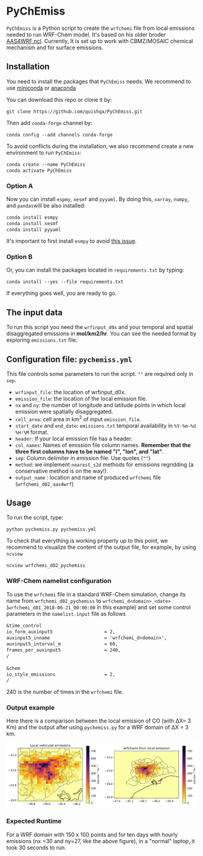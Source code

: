 # PyChEmiss

`PyChEmiss` is a Python script to create the `wrfchemi` file from local emissions needed to run WRF-Chem model. It's based on his older broder [AAS4WRF.ncl](https://github.com/alvv1986/AAS4WRF).
Currently, It is set up to work with CBMZ/MOSAIC chemical mechanism and for surface emissions.

## Installation

You need to install the packages that `PyChEmiss` needs. We recommend to use
[miniconda](https://docs.conda.io/en/latest/miniconda.html) or
[anaconda](https://docs.anaconda.com/anaconda/install/)

You can download this repo or clone it by:

```
git clone https://github.com/quishqa/PyChEmiss.git
```

Then add `conda-forge` channel by:

```
conda config --add channels conda-forge
```

To avoid conflicts during the installation, we also recommend create a new environment to run `PyChEmiss`:

```
conda create --name PyChEmiss
conda activate PyChEmiss
```


### Option A

Now you can install `espmy`, `xesmf` and `pyyaml`. By doing this, `xarray`,
`numpy`,  and `pandas`will be also installed:

```
conda install esmpy
conda install xesmf
conda install pyyaml
```

It's important to first install `esmpy` to avoid [this issue](https://github.com/JiaweiZhuang/xESMF/issues/47#issuecomment-593322288).


### Option B
Or, you can install the packages located in `requirements.txt` by typing:

```
conda install --yes --file requirements.txt
```

If everything goes well, you are ready to go.

## The input data
To run this script you need the `wrfinput_d0x` and your temporal and spatial disaggregated emissions in **mol/km2/hr**. You can see the needed format by exploring `emissions.txt` file.

## Configuration file: `pychemiss.yml`
This file controls some parameters to run the script. `""` are required only in `sep`.
* `wrfinput_file`: the location of wrfinput_d0x.
* `emission_file`: the location of the local emission file.
* `nx` and `ny`: the number of longitude and latitude points in which local emission were spatially disaggregated.
* `cell_area`: cell area in km<sup>2</sup> of input `emission_file`.
* `start_date` and `end_date`: `emissions.txt` temporal availability in `%Y-%m-%d %H:%M` format.
* `header`: If your local emission file has a header.
* `col_names`: Names of emission file column names. **Remember that the three
first columns have to be named "i", "lon", and "lat"**.
* `sep`: Column delimiter in emission file. Use quotes (`""`)
* `method`: we implement `nearest_s2d` methods for emissions regridding
(a conservative method is on the way!).
* `output_name` : location and name of produced `wrfchemi` file (`wrfchemi_d02_aas4wrf`)

## Usage

To run the script, type:
```
python pychemiss.py pychemiss.yml
```

To check that everything is working properly up to this point, we recommend to visualize the content of the output file, for example, by using `ncview`
```
ncview wrfchemi_d02_pychemiss
```

### WRF-Chem namelist configuration

To use the `wrfchemi` file in a standard WRF-Chem simulation, change its name from `wrfchemi_d02_pychemiss` to `wrfchemi_d<domain>_<date>` (`wrfchemi_d01_2018-06-21_00:00:00` in this example) and set some control parameters in the `namelist.input` file as follows
```
&time_control
io_form_auxinput5                   = 2,
auxinput5_inname                    = 'wrfchemi_d<domain>',
auxinput5_interval_m                = 60,
frames_per_auxinput5                = 240,
/

&chem
io_style_emissions                  = 2,
/
```

240 is the number of times in the `wrfchemi` file.

### Output example
Here there is a comparison between the local emission of CO (with &Delta;X= 3 Km) and the
output after using `pychemiss.py` for a WRF domain of &Delta;X = 3 km.

![Alt text](./pychemiss_example.svg)

### Expected Runtime

For a WRF domain with 150 x 100 points and for ten days with hourly emissions  (nx =30 and ny=27, like the above figure), in a "normal" laptop, it took 30 seconds to run.

